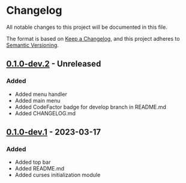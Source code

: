 # Changelog

All notable changes to this project will be documented in this file.

The format is based on [Keep a Changelog](https://keepachangelog.com/en/1.0.0/),
and this project adheres to [Semantic Versioning](https://semver.org/spec/v2.0.0.html).

## [0.1.0-dev.2] - Unreleased

### Added

- Added menu handler
- Added main menu
- Added CodeFactor badge for develop branch in README.md
- Added CHANGELOG.md

## [0.1.0-dev.1] - 2023-03-17

### Added

- Added top bar
- Added README.md
- Added curses initialization module

[0.1.0-dev.2]: https://github.com/pufereq/simulat/compare/0.1.0-dev.1...develop
[0.1.0-dev.1]: https://github.com/pufereq/simulat/commits/0.1.0-dev.1
